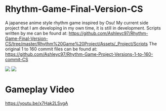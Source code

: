 # Rhythm-Game-Final-Version-CS
 
A japanese anime style rhythm game inspired by Osu! 
My current side project that I am developing in my own time, it is still in development. 
Scripts written by me can be found at: https://github.com/Ashleyc97/Rhythm-Game-Final-Version-CS/tree/master/Rhythm%20Game%20Project/Assets/_Project/Scripts
The original 1 to 160 commit files can be found at: https://github.com/Ashleyc97/Rhythm-Game-Project-Versions-1-to-160-commit-CS

<img src="https://github.com/Ashleyc97/Rhythm-Game-Final-Version-CS/blob/master/Gifs/Gif6.gif"/>
<img src="https://github.com/Ashleyc97/Rhythm-Game-Final-Version-CS/blob/master/Gifs/FreedomDive.gif"/>

# Gameplay Video
https://youtu.be/x7Hak2LSvgA
